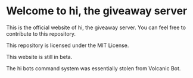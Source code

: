 # Welcome to hi, the giveaway server
This is the official website of hi, the giveaway server. You can feel free to contribute to this repository.

This repository is licensed under the MIT License.

This website is still in beta.

The hi bots command system was essentially stolen from Volcanic Bot.